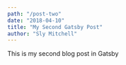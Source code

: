 ```yaml
---
path: "/post-two"
date: "2018-04-10"
title: "My Second Gatsby Post"
author: "Sly Mitchell"
---
```


This is my second blog post in Gatsby
